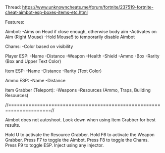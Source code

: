 Thread: https://www.unknowncheats.me/forum/fortnite/237519-fortnite-cheat-aimbot-esp-boxes-items-etc.html

Features:

Aimbot:
-Aims on Head if close enough, otherwise body aim
-Activates on Aim (Right Mouse)
-Hold Mouse5 to temporarily disable Aimbot

Chams:
-Color based on visibility

Player ESP:
-Name
-Distance
-Weapon
-Health
-Shield
-Ammo
-Box
-Rarity (Box and Upper Text Color)

Item ESP:
-Name
-Distance
-Rarity (Text Color)

Ammo ESP:
-Name
-Distance

Item Grabber (Teleport):
-Weapons
-Resources (Ammo, Traps, Building Resources)

//=====================================================================//

Aimbot does not autoshoot.
Look down when using Item Grabber for best results.

Hold U to activate the Resource Grabber.
Hold F6 to activate the Weapon Grabber.
Press F7 to toggle the Aimbot.
Press F8 to toggle the Chams.
Press F9 to toggle ESP.
Inject using any injector.
